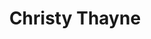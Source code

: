 ---
title: 'Christy Thayne'
draft: false
image: 'christy.jpeg'
jobtitle: 'Account Executive'
linkedinurl: "https://www.linkedin.com/in/christythayne/"
promoted: false
weight: 106
---